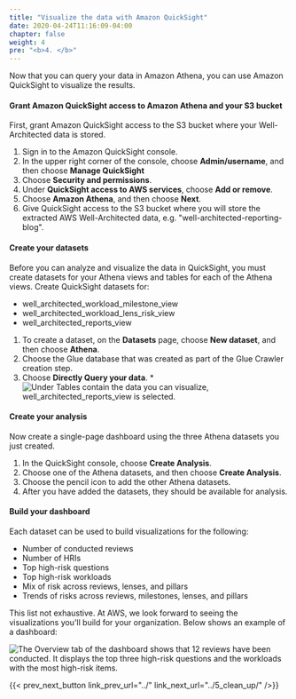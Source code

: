 ```yaml
---
title: "Visualize the data with Amazon QuickSight"
date: 2020-04-24T11:16:09-04:00
chapter: false
weight: 4
pre: "<b>4. </b>"
---
```


Now that you can query your data in Amazon Athena, you can use Amazon QuickSight to visualize the results.

#### Grant Amazon QuickSight access to Amazon Athena and your S3 bucket

First, grant Amazon QuickSight access to the S3 bucket where your Well-Architected data is stored.

1.  Sign in to the Amazon QuickSight console.
2.  In the upper right corner of the console, choose **Admin/username**, and then choose **Manage QuickSight**
3.  Choose **Security and permissions**.
4.  Under **QuickSight access to AWS services**, choose **Add or remove**.
5.  Choose **Amazon Athena**, and then choose **Next**.
6.  Give QuickSight access to the S3 bucket where you will store the extracted AWS Well-Architected data, e.g. "well-architected-reporting-blog".

#### Create your datasets

Before you can analyze and visualize the data in QuickSight, you must create datasets for your Athena views and tables for each of the Athena views. Create QuickSight datasets for:

-   well_architected_workload_milestone_view
-   well_architected_workload_lens_risk_view
-   well_architected_reports_view

1.  To create a dataset, on the **Datasets** page, choose **New dataset**, and then choose **Athena**.
2.  Choose the Glue database that was created as part of the Glue Crawler creation step.
3.  Choose **Directly Query your data**. *![Under Tables contain the data you can visualize, well_architected_reports_view is selected.](https://d2908q01vomqb2.cloudfront.net/972a67c48192728a34979d9a35164c1295401b71/2021/02/22/Picture-11-border.png)

#### Create your analysis

Now create a single-page dashboard using the three Athena datasets you just created.

1.  In the QuickSight console, choose **Create Analysis**.
2.  Choose one of the Athena datasets, and then choose **Create Analysis**.
3.  Choose the pencil icon to add the other Athena datasets.
4.  After you have added the datasets, they should be available for analysis.

#### Build your dashboard

Each dataset can be used to build visualizations for the following:

-   Number of conducted reviews
-   Number of HRIs
-   Top high-risk questions
-   Top high-risk workloads
-   Mix of risk across reviews, lenses, and pillars
-   Trends of risks across reviews, milestones, lenses, and pillars

This list not exhaustive. At AWS, we look forward to seeing the visualizations you'll build for your organization. Below shows an example of a dashboard:

![The Overview tab of the dashboard shows that 12 reviews have been conducted. It displays the top three high-risk questions and the workloads with the most high-risk items.](https://d2908q01vomqb2.cloudfront.net/972a67c48192728a34979d9a35164c1295401b71/2021/02/22/Picture-13-blur.png)


{{< prev_next_button link_prev_url="../" link_next_url="../5_clean_up/" />}}
